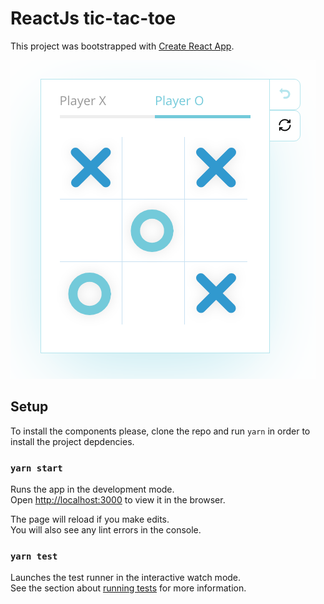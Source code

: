 # ReactJs tic-tac-toe

This project was bootstrapped with [Create React App](https://github.com/facebook/create-react-app).

![tic-tac-toe board](./board.png)

## Setup

To install the components please, clone the repo and run `yarn` in order to install the project depdencies.

### `yarn start`

Runs the app in the development mode.<br>
Open [http://localhost:3000](http://localhost:3000) to view it in the browser.

The page will reload if you make edits.<br>
You will also see any lint errors in the console.

### `yarn test`

Launches the test runner in the interactive watch mode.<br>
See the section about [running tests](https://facebook.github.io/create-react-app/docs/running-tests) for more information.
